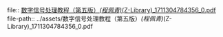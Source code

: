 file:: [数字信号处理教程（第五版）_(程佩青)_(Z-Library)_1711304784356_0.pdf](../assets/数字信号处理教程（第五版）_(程佩青)_(Z-Library)_1711304784356_0.pdf)
file-path:: ../assets/数字信号处理教程（第五版）_(程佩青)_(Z-Library)_1711304784356_0.pdf
